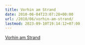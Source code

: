 ```yaml
---
title: Vorhin am Strand
date: 2010-06-04T23:07:28+00:00
url: /2010/06/vorhin-am-strand/
lastmod: 2023-09-10T19:14:12+07:00
---
```

<div class="media video">
  <a href="http://www.youtube.com/watch?v=kOz9IfL6_oQ" class="video">Vorhin am Strand</a>
</div>
